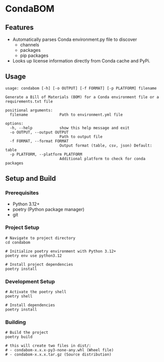 # CondaBOM

## Features
- Automatically parses Conda environment.py file to discover
  - channels
  - packages
  - pip packages
- Looks up license information directly from Conda cache and PyPi.

## Usage
```
usage: condabom [-h] [-o OUTPUT] [-f FORMAT] [-p PLATFORM] filename

Generate a Bill of Materials (BOM) for a Conda environment file or a requirements.txt file

positional arguments:
  filename              Path to environment.yml file

options:
  -h, --help            show this help message and exit
  -o OUTPUT, --output OUTPUT
                        Path to output file
  -f FORMAT, --format FORMAT
                        Output format (table, csv, json) Default: table
  -p PLATFORM, --platform PLATFORM
                        Additional platform to check for conda packages
```
## Setup and Build
### Prerequisites
- Python 3.12+  
- poetry (Python package manager)  
- git  

### Project Setup
```
# Navigate to project directory
cd condabom

# Initialize poetry environment with Python 3.12+
poetry env use python3.12

# Install project dependencies
poetry install
```
### Development Setup
```
# Activate the poetry shell
poetry shell

# Install dependencies
poetry install
```

### Building

```
# Build the project
poetry build

# this will create two files in dist/:
# - condabom-x.x.x-py3-none-any.whl (Wheel file)
# - condabom-x.x.x.tar.gz (Source distribution)
```

